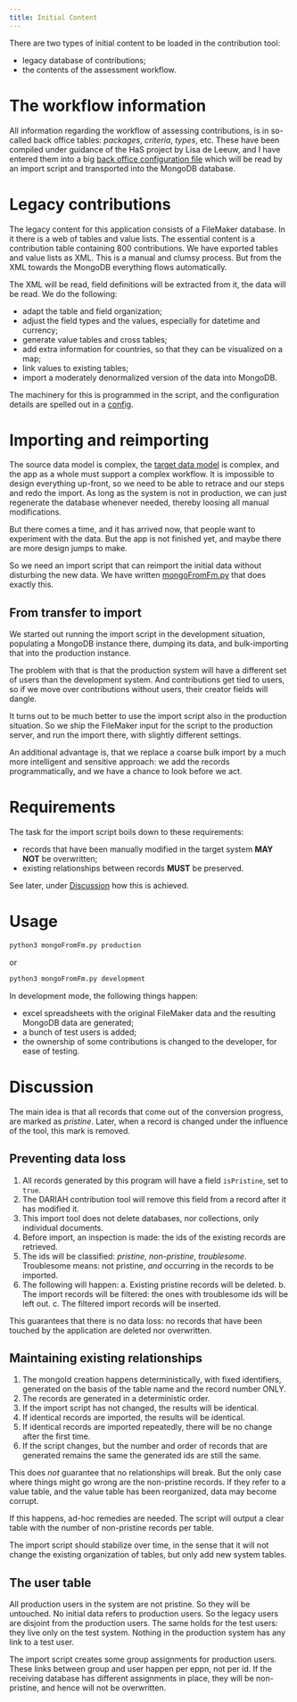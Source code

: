 ```yaml
---
title: Initial Content
---
```


There are two types of initial content to be loaded in the contribution tool:

* legacy database of contributions;
* the contents of the assessment workflow.

# The workflow information

All information regarding the workflow of assessing contributions, is in
so-called back office tables: _packages_, _criteria_, _types_, etc. These have
been compiled under guidance of the HaS project by Lisa de Leeuw, and I have
entered them into a big
[back office configuration file]({{site.staticBase}}/tools/backoffice.yaml)
which will be read by an import script and transported into the MongoDB
database.

# Legacy contributions

The legacy content for this application consists of a FileMaker database. In it
there is a web of tables and value lists. The essential content is a
contribution table containing 800 contributions. We have exported tables and
value lists as XML. This is a manual and clumsy process. But from the XML
towards the MongoDB everything flows automatically.

The XML will be read, field definitions will be extracted from it, the data will
be read. We do the following:

* adapt the table and field organization;
* adjust the field types and the values, especially for datetime and currency;
* generate value tables and cross tables;
* add extra information for countries, so that they can be visualized on a map;
* link values to existing tables;
* import a moderately denormalized version of the data into MongoDB.

The machinery for this is programmed in the script, and the configuration
details are spelled out in a [config]({{site.staticBase}}/tools/config.yaml).

# Importing and reimporting

The source data model is complex, the [target data model](Model) is complex, and
the app as a whole must support a complex workflow. It is impossible to design
everything up-front, so we need to be able to retrace and our steps and redo the
import. As long as the system is not in production, we can just regenerate the
database whenever needed, thereby loosing all manual modifications.

But there comes a time, and it has arrived now, that people want to experiment
with the data. But the app is not finished yet, and maybe there are more design
jumps to make.

So we need an import script that can reimport the initial data without
disturbing the new data. We have written
[mongoFromFm.py]({{site.staticBase}}/tools/mongoFromFm.py) that does exactly
this.

## From transfer to import

We started out running the import script in the development situation,
populating a MongoDB instance there, dumping its data, and bulk-importing that
into the production instance.

The problem with that is that the production system will have a different set of
users than the development system. And contributions get tied to users, so if we
move over contributions without users, their creator fields will dangle.

It turns out to be much better to use the import script also in the production
situation. So we ship the FileMaker input for the script to the production
server, and run the import there, with slightly different settings.

An additional advantage is, that we replace a coarse bulk import by a much more
intelligent and sensitive approach: we add the records programmatically, and we
have a chance to look before we act.

# Requirements

The task for the import script boils down to these requirements:

* records that have been manually modified in the target system **MAY NOT** be
  overwritten;
* existing relationships between records **MUST** be preserved.

See later, under [Discussion](#discussion) how this is achieved.

# Usage

```sh
python3 mongoFromFm.py production
```

or

```sh
python3 mongoFromFm.py development
```

In development mode, the following things happen:

* excel spreadsheets with the original FileMaker data and the resulting MongoDB
  data are generated;
* a bunch of test users is added;
* the ownership of some contributions is changed to the developer, for ease of
  testing.

# Discussion

The main idea is that all records that come out of the conversion progress, are
marked as _pristine_. Later, when a record is changed under the influence of the
tool, this mark is removed.

## Preventing data loss

1. All records generated by this program will have a field `isPristine`, set to
  `true`.
1. The DARIAH contribution tool will remove this field from a record after it
  has modified it.
1. This import tool does not delete databases, nor collections, only individual
  documents.
1. Before import, an inspection is made: the ids of the existing records are
  retrieved.
1. The ids will be classified: _pristine_, _non-pristine_, _troublesome_.
  Troublesome means: not pristine, _and_ occurring in the records to be
  imported.
1. The following will happen: a. Existing pristine records will be deleted. b.
  The import records will be filtered: the ones with troublesome ids will be
  left out. c. The filtered import records will be inserted.

This guarantees that there is no data loss: no records that have been touched by
the application are deleted nor overwritten.

## Maintaining existing relationships

1. The mongoId creation happens deterministically, with fixed identifiers,
  generated on the basis of the table name and the record number ONLY.
1. The records are generated in a deterministic order.
1. If the import script has not changed, the results will be identical.
1. If identical records are imported, the results will be identical.
1. If identical records are imported repeatedly, there will be no change after
  the first time.
1. If the script changes, but the number and order of records that are generated
  remains the same the generated ids are still the same.

This does _not_ guarantee that no relationships will break. But the only case
where things might go wrong are the non-pristine records. If they refer to a
value table, and the value table has been reorganized, data may become corrupt.

If this happens, ad-hoc remedies are needed. The script will output a clear
table with the number of non-pristine records per table.

The import script should stabilize over time, in the sense that it will not
change the existing organization of tables, but only add new system tables.

## The user table

All production users in the system are not pristine. So they will be untouched.
No initial data refers to production users. So the legacy users are disjoint
from the production users. The same holds for the test users: they live only on
the test system. Nothing in the production system has any link to a test user.

The import script creates some group assignments for production users. These
links between group and user happen per eppn, not per id. If the receiving
database has different assignments in place, they will be non-pristine, and
hence will not be overwritten.
